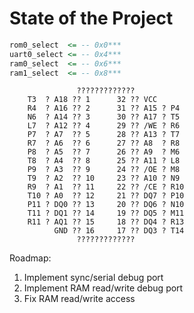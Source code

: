 # State of the Project

```vhdl
rom0_select  <= -- 0x0***
uart0_select <= -- 0x4***
ram0_select  <= -- 0x6***
ram1_select  <= -- 0x8***
```


                   ?????????????    
        T3  ? A18 ?? 1      32 ?? VCC   
        R4  ? A16 ?? 2      31 ?? A15 ? P4    
        N6  ? A14 ?? 3      30 ?? A17 ? T5    
        L7  ? A12 ?? 4      29 ?? /WE ? R6    
        P7  ? A7  ?? 5      28 ?? A13 ? T7    
        R7  ? A6  ?? 6      27 ?? A8  ? R8    
        P8  ? A5  ?? 7      26 ?? A9  ? M6    
        T8  ? A4  ?? 8      25 ?? A11 ? L8    
        P9  ? A3  ?? 9      24 ?? /OE ? M8    
        T9  ? A2  ?? 10     23 ?? A10 ? N9    
        R9  ? A1  ?? 11     22 ?? /CE ? R10     
        T10 ? A0  ?? 12     21 ?? DQ7 ? P10     
        P11 ? DQ0 ?? 13     20 ?? DQ6 ? N10     
        T11 ? DQ1 ?? 14     19 ?? DQ5 ? M11     
        R11 ? AQ1 ?? 15     18 ?? DQ4 ? R13     
              GND ?? 16     17 ?? DQ3 ? T14     
                   ?????????????    

Roadmap:
1. Implement sync/serial debug port
2. Implement RAM read/write debug port
3. Fix RAM read/write access